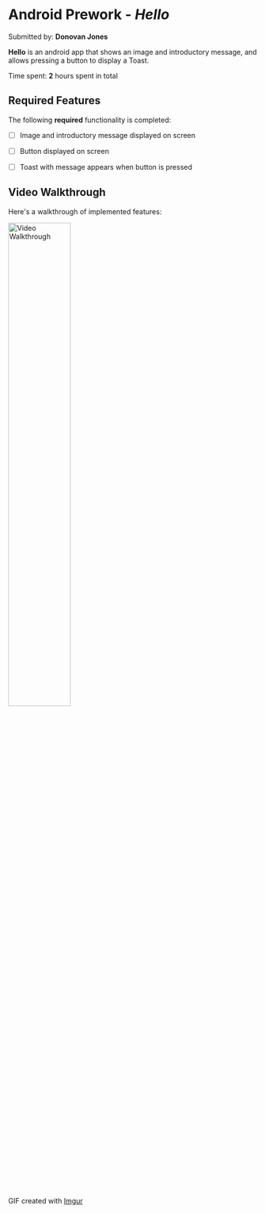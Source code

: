 # Android Prework - *Hello*

Submitted by: **Donovan Jones**

**Hello** is an android app that shows an image and introductory message, and allows pressing a button to display a Toast. 

Time spent: **2** hours spent in total

## Required Features

The following **required** functionality is completed:

* [ ] Image and introductory message displayed on screen
* [ ] Button displayed on screen
* [ ] Toast with message appears when button is pressed 


## Video Walkthrough

Here's a walkthrough of implemented features:

<img src='https://imgur.com/uLBQjNe' title='Video Walkthrough' width='50%' alt='Video Walkthrough' />

<!-- Replace this with whatever GIF tool you used! -->
GIF created with [Imgur](https://imgur.com/)





